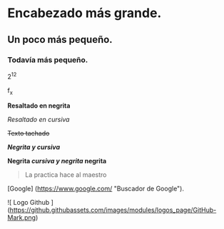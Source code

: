 # Encabezado más grande.
## Un poco más pequeño.
### Todavía más pequeño.

2<sup>12</sup>

f<sub>x</sub>

**Resaltado en negrita**

*Resaltado en cursiva*

~~Texto tachado~~

***Negrita y cursiva***

**Negrita _cursiva y negrita_ negrita**

> La practica hace al maestro

[Google] (https://www.google.com/ "Buscador de Google").

![ Logo Github ] (https://github.githubassets.com/images/modules/logos_page/GitHub-Mark.png) 

